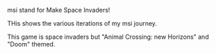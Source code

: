 
msi stand for Make Space Invaders!

THis shows the various iterations of my msi journey.

This game is space invaders but "Animal Crossing: new Horizons" and "Doom" themed.

